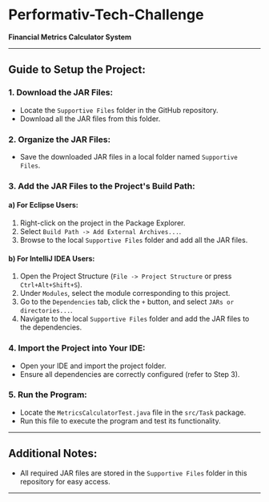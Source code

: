 # Performativ-Tech-Challenge
**Financial Metrics Calculator System**

---

## Guide to Setup the Project:

### 1. Download the JAR Files:
   - Locate the `Supportive Files` folder in the GitHub repository.
   - Download all the JAR files from this folder.

### 2. Organize the JAR Files:
   - Save the downloaded JAR files in a local folder named `Supportive Files`.

### 3. Add the JAR Files to the Project's Build Path:

#### a) For Eclipse Users:
   1. Right-click on the project in the Package Explorer.
   2. Select `Build Path -> Add External Archives...`.
   3. Browse to the local `Supportive Files` folder and add all the JAR files.

#### b) For IntelliJ IDEA Users:
   1. Open the Project Structure (`File -> Project Structure` or press `Ctrl+Alt+Shift+S`).
   2. Under `Modules`, select the module corresponding to this project.
   3. Go to the `Dependencies` tab, click the `+` button, and select `JARs or directories...`.
   4. Navigate to the local `Supportive Files` folder and add the JAR files to the dependencies.

### 4. Import the Project into Your IDE:
   - Open your IDE and import the project folder.
   - Ensure all dependencies are correctly configured (refer to Step 3).

### 5. Run the Program:
   - Locate the `MetricsCalculatorTest.java` file in the `src/Task` package.
   - Run this file to execute the program and test its functionality.

---

## Additional Notes:
- All required JAR files are stored in the `Supportive Files` folder in this repository for easy access.

---
